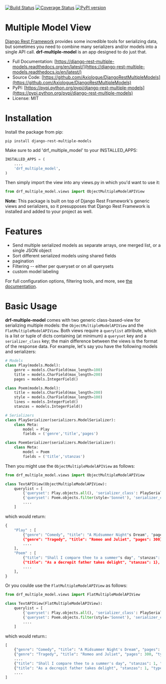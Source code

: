 [![Build Status](https://travis-ci.org/MattBroach/DjangoRestMultipleModels.svg?branch=master)](https://travis-ci.org/MattBroach/DjangoRestMultipleModels)
[![Coverage Status](https://coveralls.io/repos/github/Axiologue/DjangoRestMultipleModels/badge.svg?branch=master)](https://coveralls.io/github/Axiologue/DjangoRestMultipleModels?branch=master)
[![PyPI version](https://badge.fury.io/py/django-rest-multiple-models.svg)](https://badge.fury.io/py/django-rest-multiple-models)

# Multiple Model View

[Django Rest Framework](https://github.com/tomchristie/django-rest-framework) provides some incredible tools for serializing data, but sometimes you need to combine many serializers and/or models into a single API call.  **drf-multiple-model** is an app designed to do just that.

* Full Documentation: [https://django-rest-multiple-models.readthedocs.org/en/latest/](https://django-rest-multiple-models.readthedocs.io/en/latest/)
* Source Code: [https://github.com/Axiologue/DjangoRestMultipleModels](https://github.com/Axiologue/DjangoRestMultipleModels)
* PyPI: [https://pypi.python.org/pypi/django-rest-multiple-models](https://pypi.python.org/pypi/django-rest-multiple-models)
* License: MIT

# Installation

Install the package from pip:

```
pip install django-rest-multiple-models
```

Make sure to add 'drf_multiple_model' to your INSTALLED_APPS:

```python
INSTALLED_APPS = (
    ....
    'drf_multiple_model',
)
```

Then simply import the view into any views.py in which you'd want to use it:

```python
from drf_multiple_model.views import ObjectMultipleModelAPIView
```

**Note:** This package is built on top of Django Rest Framework's generic views and serializers, so it presupposes that Django Rest Framework is installed and added to your project as well.

# Features

* Send multiple serialized models as separate arrays, one merged list, or a single JSON object
* Sort different serialized models using shared fields
* pagination
* Filtering -- either per queryset or on all querysets
* custom model labeling

For full configuration options, filtering tools, and more, see [the documentation](https://django-rest-multiple-models.readthedocs.org/en/latest/).

# Basic Usage

**drf-multiple-model** comes with two generic class-based-view for serializing multiple models: the `ObjectMultipleModelAPIView` and the `FlatMultipleModelAPIView`.  Both views require a `querylist` attribute, which is a list or tuple of dicts containing (at minimum) a `queryset` key and a `serializer_class` key; the main difference between the views is the format of the response data.  For example, let's say you have the following models and serializers:

```python
# Models
class Play(models.Model):
    genre = models.CharField(max_length=100)
    title = models.CharField(max_length=200)
    pages = models.IntegerField()

class Poem(models.Model):
    title = models.CharField(max_length=200)
    style = models.CharField(max_length=100)
    lines = models.IntegerField()
    stanzas = models.IntegerField()

# Serializers
class PlaySerializer(serializers.ModelSerializer):
    class Meta:
        model = Play
        fields = ('genre','title','pages')

class PoemSerializer(serializers.ModelSerializer):
    class Meta:
        model = Poem
        fields = ('title','stanzas')
```

Then you might use the `ObjectMultipleModelAPIView` as follows:


```python
from drf_multiple_model.views import ObjectMultipleModelAPIView

class TextAPIView(ObjectMultipleModelAPIView):
    querylist = [
        {'queryset': Play.objects.all(), 'serializer_class': PlaySerializer},
        {'queryset': Poem.objects.filter(style='Sonnet'), 'serializer_class': PoemSerializer},
        ....
    ]
```

which would return:

```python
{
    "Play" : [
        {"genre": "Comedy", "title": "A Midsummer Night"s Dream", "pages": 350},
        {"genre": "Tragedy", "title": "Romeo and Juliet", "pages": 300},
        ....
    ],
    "Poem" : [
        {"title": "Shall I compare thee to a summer"s day", "stanzas": 1},
        {"title": "As a decrepit father takes delight", "stanzas": 1},
        ....
    ],
}
```

Or you coulde use the `FlatMultipleModelAPIView` as follows:

```python
from drf_multiple_model.views import FlatMultipleModelAPIView

class TextAPIView(FlatMultipleModelAPIView):
    querylist = [
        {'queryset': Play.objects.all(), 'serializer_class': PlaySerializer},
        {'queryset': Poem.objects.filter(style='Sonnet'), 'serializer_class': PoemSerializer},
        ....
    ]
```

which would return::

```python
[
    {"genre": "Comedy", "title": "A Midsummer Night's Dream", "pages": 350, "type": "Play"},
    {"genre": "Tragedy", "title": "Romeo and Juliet", "pages": 300, "type": "Play"},
    ....
    {"title": "Shall I compare thee to a summer's day", "stanzas": 1, "type": "Poem"},
    {"title": "As a decrepit father takes delight", "stanzas": 1, "type": "Poem"},
    ....
]
```
